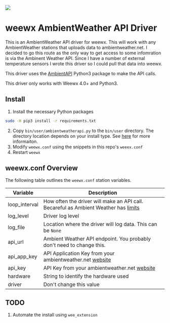 ![](https://github.com/themoosman/weewx-ambientweatherapi-json/workflows/flake8%20Lint/badge.svg)
# weewx AmbientWeather API Driver

This is an AmbientWeather API driver for weewx.  This will work with any AmbientWeather stations that uploads data to ambientweather.net.  I decided to go this route as the only way to get access to some infomration is via the Ambinent Weather API.  Since I have a number of external temperature sensors I wrote this driver so I could pull that data into weewx.

This driver uses the [AmbientAPI](https://github.com/avryhof/ambient_api) Python3 package to make the API calls.

This driver only works with Weewx 4.0+ and Python3.

## Install

1) Install the necessary Python packages
````bash
sudo -H pip3 install -r requirements.txt
````

2) Copy `bin/user/ambientweatherapi.py` to the `bin/user` directory.  The directory location depends on your install type.  See [here](http://www.weewx.com/docs/) for more informaiton.
3) Modify `weewx.conf` using the snippets in this repo's `weeex.conf`
4) Restart `weewx`

## weewx.conf Overview

The following table outlines the `weewx.conf` station variables.

| Variable | Description |
| --- | --- |
| loop_interval | How often the driver will make an API call.  Becareful as Ambient Weather has [limits](https://ambientweather.docs.apiary.io/#) |
| log_level | Driver log level  |
| log_file | Location where the driver will log data.  This can be `None` |
| api_url | Ambient Weather API endpoint.  You probably don't need to change this. |
| api_app_key | API Application Key from your ambientweather.net [website](https://ambientweather.docs.apiary.io/#) |
| api_key | API Key from your ambientweather.net [website](https://ambientweather.docs.apiary.io/#) |
| hardware | String to identify the hardware used |
| driver | Don't change this value |

## TODO
1) Automate the install using `wee_extension`
